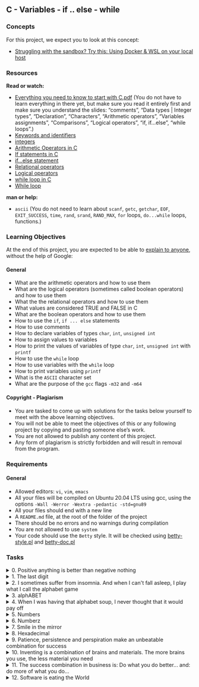 ## C - Variables - if .. else - while
### Concepts
For this project, we expect you to look at this concept:

- [Struggling with the sandbox? Try this: Using Docker & WSL on your local host](www.google.com)

### Resources
**Read or watch:**

- [Everything you need to know to start with C.pdf](https://drive.google.com/file/d/1DsZ7goOXwX-Yaf1SUkM-0-XIxEYAPWd8/view?usp=sharing) (You do not have to learn everything in there yet, but make sure you read it entirely first and make sure you understand the slides: “comments”, “Data types | Integer types”, “Declaration”, “Characters”, “Arithmetic operators”, “Variables assignments”, “Comparisons”, “Logical operators”, “if, if…else”, “while loops”.)
- [Keywords and identifiers](https://publications.gbdirect.co.uk//c_book/chapter2/keywords_and_identifiers.html)
- [integers](https://publications.gbdirect.co.uk//c_book/chapter2/integral_types.html)
- [Arithmetic Operators in C](https://www.tutorialspoint.com/cprogramming/c_arithmetic_operators.htm)
- [If statements in C](https://www.cprogramming.com/tutorial/c/lesson2.html)
- [if…else statement](https://www.tutorialspoint.com/cprogramming/if_else_statement_in_c.htm)
- [Relational operators](https://www.tutorialspoint.com/cprogramming/c_relational_operators.htm)
- [Logical operators](https://www.fresh2refresh.com/c-programming/c-operators-expressions/c-logical-operators/)
- [while loop in C](https://www.tutorialspoint.com/cprogramming/c_while_loop.htm)
- [While loop](https://www.youtube.com/watch?v=Ju1LYO9pkaI)

**man or help:**

- ```ascii``` (You do not need to learn about ```scanf```, ```getc```, ```getchar```, ```EOF```, ```EXIT_SUCCESS```, ```time```, ```rand```, ```srand```, ```RAND_MAX```, ```for``` loops, ```do...while``` loops, functions.)

### Learning Objectives
At the end of this project, you are expected to be able to [explain to anyone](https://fs.blog/feynman-learning-technique/?fbclid=IwAR2K5_BGPVo0QjJXkOIIqNsqcXK4lTskPWJvA0asKQIGtCPWaQBdKmj1Ztg), without the help of Google:

#### General
- What are the arithmetic operators and how to use them
- What are the logical operators (sometimes called boolean operators) and how to use them
- What the the relational operators and how to use them
- What values are considered TRUE and FALSE in C
- What are the boolean operators and how to use them
- How to use the ```if```, ```if ... else``` statements
- How to use comments
- How to declare variables of types ```char```, ```int```, ```unsigned int```
- How to assign values to variables
- How to print the values of variables of type ```char```, ```int```, ```unsigned int``` with ```printf```
- How to use the ```while``` loop
- How to use variables with the ```while``` loop
- How to print variables using ```printf```
- What is the ```ASCII``` character set
- What are the purpose of the ```gcc``` flags ```-m32``` and ```-m64```

#### Copyright - Plagiarism
- You are tasked to come up with solutions for the tasks below yourself to meet with the above learning objectives.
- You will not be able to meet the objectives of this or any following project by copying and pasting someone else’s work.
- You are not allowed to publish any content of this project.
- Any form of plagiarism is strictly forbidden and will result in removal from the program.

### Requirements
#### General
- Allowed editors: ```vi```, ```vim```, ```emacs```
- All your files will be compiled on Ubuntu 20.04 LTS using gcc, using the options ```-Wall -Werror -Wextra -pedantic -std=gnu89```
- All your files should end with a new line
- A ```README.md``` file, at the root of the folder of the project
- There should be no errors and no warnings during compilation
- You are not allowed to use ```system```
- Your code should use the ```Betty``` style. It will be checked using [betty-style.pl](https://github.com/alx-tools/Betty/blob/master/betty-style.pl) and [betty-doc.pl](https://github.com/alx-tools/Betty/blob/master/betty-doc.pl)

### Tasks
<details>
<summary>0. Positive anything is better than negative nothing</summary>

This program will assign a random number to the variable ```n``` each time it is executed. Complete the source code in order to print whether the number stored in the variable ```n``` is positive or negative.

- You can find the source code [here](https://github.com/alx-tools/0x01.c/blob/master/0-positive_or_negative_c)
- The variable ```n``` will store a different value every time you will run this program
- You don’t have to understand what ```rand```, ```srand```, ```RAND_MAX``` do. Please do not touch this code
- The output of the program should be:
	- The number, followed by
		- if the number is greater than 0: ```is positive```
		- if the number is 0: ```is zero```
		- if the number is less than 0: ```is negative```
	- followed by a new line
```shell
julien@ubuntu:~/0x01$ gcc -Wall -pedantic -Werror -Wextra -std=gnu89 0-positive_or_negative.c -o 0-positive_or_negative
julien@ubuntu:~/0x01$ ./0-positive_or_negative 
-520693284 is negative
julien@ubuntu:~/0x01$ ./0-positive_or_negative 
-973398895 is negative
julien@ubuntu:~/0x01$ ./0-positive_or_negative 
-199220452 is negative
julien@ubuntu:~/0x01$ ./0-positive_or_negative 
561319348 is positive
julien@ubuntu:~/0x01$ ./0-positive_or_negative 
561319348 is positive
julien@ubuntu:~/0x01$ ./0-positive_or_negative 
266853958 is positive
julien@ubuntu:~/0x01$ ./0-positive_or_negative 
-48147767 is negative
julien@ubuntu:~/0x01$ ./0-positive_or_negative 
0 is zero
julien@ubuntu:~/0x01$
```
***
**Repo:**

- GitHub repository: ```alx-low_level_programming```
- Directory: ```0x01-variables_if_else_while```
- File: ```0-positive_or_negative.c```
</details>

<details>   
<summary>1. The last digit</summary>

This program will assign a random number to the variable ```n``` each time it is executed. Complete the source code in order to print the last digit of the number stored in the variable ```n```.

- You can find the source code here
- The variable n will store a different value every time you run this program
- You don’t have to understand what ```rand```, ```srand```, and ```RAND_MAX``` do. Please do not touch this code
- The output of the program should be:
	- The string ```Last digit of```, followed by
	- ```n```, followed by
	- the string ```is```, followed by
		- if the last digit of ```n``` is greater than 5: the string ```and is greater than 5```
		- if the last digit of ```n``` is 0: the string ```and is 0```
		- if the last digit of ```n``` is less than 6 and not 0: the string ```and is less than 6 and not 0```
	- followed by a new line

```shell
julien@ubuntu:~/0x01$ gcc -Wall -pedantic -Werror -Wextra -std=gnu89 1-last_digit.c -o 1-last_digit
julien@ubuntu:~/0x01$ ./1-last_digit 
Last digit of 629438752 is 2 and is less than 6 and not 0
julien@ubuntu:~/0x01$ ./1-last_digit 
Last digit of -748255693 is -3 and is less than 6 and not 0
julien@ubuntu:~/0x01$ ./1-last_digit 
Last digit of -1052791662 is -2 and is less than 6 and not 0
julien@ubuntu:~/0x01$ ./1-last_digit 
Last digit of -284805734 is -4 and is less than 6 and not 0
julien@ubuntu:~/0x01$ ./1-last_digit 
Last digit of -284805734 is -4 and is less than 6 and not 0
julien@ubuntu:~/0x01$ ./1-last_digit 
Last digit of 491506926 is 6 and is greater than 5
julien@ubuntu:~/0x01$ ./1-last_digit 
Last digit of 954249937 is 7 and is greater than 5
julien@ubuntu:~/0x01$ ./1-last_digit 
Last digit of 652334952 is 2 and is less than 6 and not 0
julien@ubuntu:~/0x01$ ./1-last_digit 
Last digit of -729688197 is -7 and is less than 6 and not 0
julien@ubuntu:~/0x01$ ./1-last_digit 
Last digit of -729688197 is -7 and is less than 6 and not 0
julien@ubuntu:~/0x01$ ./1-last_digit 
Last digit of 45528266 is 6 and is greater than 5
julien@ubuntu:~/0x01$ ./1-last_digit 
Last digit of 45528266 is 6 and is greater than 5
julien@ubuntu:~/0x01$ ./1-last_digit 
Last digit of 809065140 is 0 and is 0
julien@ubuntu:~/0x01$
```
***
**Repo:**
- GitHub repository: ```alx-low_level_programming```
- Directory: ```0x01-variables_if_else_while```
- File: ```1-last_digit.c```
</details>

<details>    
<summary>2. I sometimes suffer from insomnia. And when I can't fall asleep, I play what I call the alphabet game</summary>

Write a program that prints the alphabet in lowercase, followed by a new line.

- You can only use the ```putchar``` function (every other function (```printf```, ```puts```, etc…) is forbidden)
- All your code should be in the ```main``` function
- You can only use ```putchar``` twice in your code

```shell
julien@ubuntu:~/0x01$ gcc -Wall -pedantic -Werror -Wextra -std=gnu89 2-print_alphabet.c -o 2-print_alphabet
julien@ubuntu:~/0x01$ ./2-print_alphabet 
abcdefghijklmnopqrstuvwxyz
julien@ubuntu:~/0x01$
```
***
**Repo:**
- GitHub repository: ```alx-low_level_programming```
- Directory: ```0x01-variables_if_else_while```
- File: ```2-print_alphabet.c```
</details>

<details>
<summary>3. alphABET</summary>

Write a program that prints the alphabet in lowercase, and then in uppercase, followed by a new line.

- You can only use the ```putchar``` function (every other function (```printf```, ```puts```, etc…) is forbidden)
- All your code should be in the ```main``` function
- You can only use putchar three times in your code

```shell
julien@ubuntu:~/0x01$ gcc -Wall -pedantic -Werror -Wextra -std=gnu89 3-print_alphabets.c -o 3-print_alphabets
julien@ubuntu:~/0x01$ ./3-print_alphabets | cat -e
abcdefghijklmnopqrstuvwxyzABCDEFGHIJKLMNOPQRSTUVWXYZ$
julien@ubuntu:~/0x01$
```
***
**Repo:**
- GitHub repository: alx-low_level_programming
- Directory: 0x01-variables_if_else_while
- File: 3-print_alphabets.c
</details>

<details>
<summary>4. When I was having that alphabet soup, I never thought that it would pay off</summary>

Write a program that prints the alphabet in lowercase, followed by a new line.

- Print all the letters except ```q``` and ```e```
- You can only use the ```putchar``` function (every other function (```printf```, ```puts```, etc…) is forbidden)
- All your code should be in the ```main``` function
- You can only use ```putchar``` twice in your code

```shell
julien@ubuntu:~/0x01$ gcc -Wall -pedantic -Werror -Wextra -std=gnu89 4-print_alphabt.c -o 4-print_alphabt
julien@ubuntu:~/0x01$ ./4-print_alphabt 
abcdfghijklmnoprstuvwxyz
julien@ubuntu:~/0x01$ ./4-print_alphabt | grep [eq]
julien@ubuntu:~/0x01$
```
***
**Repo:**
- GitHub repository: ```alx-low_level_programming```
- Directory: ```0x01-variables_if_else_while```
- File: ```4-print_alphabt.c```
</details>

<details>
<summary>5. Numbers</summary>

Write a program that prints all single digit numbers of base 10 starting from ```0```, followed by a new line.

- All your code should be in the ```main``` function

```shell
julien@ubuntu:~/0x01$ gcc -Wall -pedantic -Werror -Wextra -std=gnu89 5-print_numbers.c -o 5-print_numbers
julien@ubuntu:~/0x01$ ./5-print_numbers 
0123456789
julien@ubuntu:~/0x01$
```
***
**Repo:**
- GitHub repository: ```alx-low_level_programming```
- Directory: ```0x01-variables_if_else_while```
- File: ```5-print_numbers.c```
</details>

<details>
<summary>6. Numberz</summary>

Write a program that prints all single digit numbers of base 10 starting from ```0```, followed by a new line.

- You are not allowed to use any variable of type ```char```
- You can only use the ```putchar``` function (every other function (```printf```, ```puts```, etc…) is forbidden)
- You can only use ```putchar``` twice in your code
- All your code should be in the ```main``` function

```shell
julien@ubuntu:~/0x01$ gcc -Wall -pedantic -Werror -Wextra -std=gnu89 6-print_numberz.c -o 6-print_numberz
julien@ubuntu:~/0x01$ ./6-print_numberz 
0123456789
julien@ubuntu:~/0x01$
```
***
**Repo:**
- GitHub repository: ```alx-low_level_programming```
- Directory: ```0x01-variables_if_else_while```
- File: ```6-print_numberz.c```
</details>

<details>
<summary>7. Smile in the mirror</summary>

Write a program that prints the lowercase alphabet in reverse, followed by a new line.

- You can only use the ```putchar``` function (every other function (```printf```, ```puts```, etc…) is forbidden)
- All your code should be in the ```main``` function
- You can only use ```putchar``` twice in your code

```shell
julien@ubuntu:~/0x01$ gcc -Wall -pedantic -Werror -Wextra -std=gnu89 7-print_tebahpla.c -o 7-print_tebahpla
julien@ubuntu:~/0x01$ ./7-print_tebahpla
zyxwvutsrqponmlkjihgfedcba
julien@ubuntu:~/0x01$
```
***
**Repo:**
- GitHub repository: ```alx-low_level_programming```
- Directory: ```0x01-variables_if_else_while```
- File: ```7-print_tebahpla.c```
</details>

<details>
<summary>8. Hexadecimal</summary>

Write a program that prints all the numbers of base 16 in lowercase, followed by a new line.

- You can only use the ```putchar``` function (every other function (```printf```, ```puts```, etc…) is forbidden)
- All your code should be in the ```main``` function
- You can only use ```putchar``` three times in your code
```shell
julien@ubuntu:~/0x01$ gcc -Wall -pedantic -Werror -Wextra -std=gnu89 8-print_base16.c -o 8-print_base16
julien@ubuntu:~/0x01$ ./8-print_base16
0123456789abcdef
julien@ubuntu:~/0x01$
```
***
**Repo:**
- GitHub repository: ```alx-low_level_programming```
- Directory: 0x01-variables_if_else_while
- File: ```8-print_base16.c```
</details>

<details>
<summary>9. Patience, persistence and perspiration make an unbeatable combination for success</summary>

Write a program that prints all possible combinations of single-digit numbers.

- Numbers must be separated by ```,```, followed by a space
- Numbers should be printed in ascending order
- You can only use the ```putchar``` function (every other function (```printf```, ```puts```, etc…) is forbidden)
- All your code should be in the ```main``` function
- You can only use ```putchar``` four times maximum in your code
- You are not allowed to use any variable of type ```char```
```shell
julien@ubuntu:~/0x01$ gcc -Wall -pedantic -Werror -Wextra -std=gnu89 9-print_comb.c -o 9-print_comb
julien@ubuntu:~/0x01$ ./9-print_comb | cat -e
0, 1, 2, 3, 4, 5, 6, 7, 8, 9$
julien@ubuntu:~/0x01$ 
```
***
**Repo:**
- GitHub repository: ```alx-low_level_programming```
- Directory: ```0x01-variables_if_else_while```
- File: ```9-print_comb.c```
</details>

<details>
<summary>10. Inventing is a combination of brains and materials. The more brains you use, the less material you need</summary>

Write a program that prints all possible different combinations of two digits.

- Numbers must be separated by ```,```, followed by a space
- The two digits must be different
- ```01``` and ```10``` are considered the same combination of the two digits ```0``` and ```1```
- Print only the smallest combination of two digits
- Numbers should be printed in ascending order, with two digits
- You can only use the ```putchar``` function (every other function (```printf```, ```puts```, etc…) is forbidden)
- You can only use ```putchar``` five times maximum in your code
- You are not allowed to use any variable of type ```char```
- All your code should be in the ```main``` function
```shell
julien@ubuntu:~/0x01$ gcc -Wall -pedantic -Werror -Wextra -std=gnu89 100-print_comb3.c -o 100-print_comb3
julien@ubuntu:~/0x01$ ./100-print_comb3
01, 02, 03, 04, 05, 06, 07, 08, 09, 12, 13, 14, 15, 16, 17, 18, 19, 23, 24, 25, 26, 27, 28, 29, 34, 35, 36, 37, 38, 39, 45, 46, 47, 48, 49, 56, 57, 58, 59, 67, 68, 69, 78, 79, 89
julien@ubuntu:~/0x01$ 
```
***
**Repo:**
- GitHub repository: ```alx-low_level_programming```
- Directory: ```0x01-variables_if_else_while```
- File: ```100-print_comb3.c```
</details>

<details>
<summary>11. The success combination in business is: Do what you do better... and: do more of what you do...</summary>

Write a program that prints all possible different combinations of three digits.

- Numbers must be separated by ```,```, followed by a space
- The three digits must be different
- ```012```, ```120```, ```102```, ```021```, ```201```, ```210``` are considered the same combination of the three digits ```0```, ```1``` and ```2```
- Print only the smallest combination of three digits
- Numbers should be printed in ascending order, with three digits
- You can only use the ```putchar``` function (every other function (```printf```, ```puts```, etc…) is forbidden)
- You can only use ```putchar``` six times maximum in your code
- You are not allowed to use any variable of type ```char```
- All your code should be in the main function
```shell
julien@ubuntu:~/0x01$ gcc -Wall -pedantic -Werror -Wextra -std=gnu89 101-print_comb4.c -o 101-print_comb4
julien@ubuntu:~/0x01$ ./101-print_comb4
012, 013, 014, 015, 016, 017, 018, 019, 023, 024, 025, 026, 027, 028, 029, 034, 035, 036, 037, 038, 039, 045, 046, 047, 048, 049, 056, 057, 058, 059, 067, 068, 069, 078, 079, 089, 123, 124, 125, 126, 127, 128, 129, 134, 135, 136, 137, 138, 139, 145, 146, 147, 148, 149, 156, 157, 158, 159, 167, 168, 169, 178, 179, 189, 234, 235, 236, 237, 238, 239, 245, 246, 247, 248, 249, 256, 257, 258, 259, 267, 268, 269, 278, 279, 289, 345, 346, 347, 348, 349, 356, 357, 358, 359, 367, 368, 369, 378, 379, 389, 456, 457, 458, 459, 467, 468, 469, 478, 479, 489, 567, 568, 569, 578, 579, 589, 678, 679, 689, 789
julien@ubuntu:~/0x01$ 
```
***
**Repo:**
- GitHub repository: ```alx-low_level_programming```
- Directory: ```0x01-variables_if_else_while```
- File: ```101-print_comb4.c```
</details>

<details>
<summary>12. Software is eating the World</summary>

Write a program that prints all possible combinations of two two-digit numbers.

- The numbers should range from ```0``` to ```99```
- The two numbers should be separated by a space
- All numbers should be printed with two digits. ```1``` should be printed as ```01```
- The combination of numbers must be separated by comma, followed by a space
- The combinations of numbers should be printed in ascending order
- ```00 01``` and ```01 00``` are considered as the same combination of the numbers ```0``` and ```1```
- You can only use the ```putchar``` function (every other function (```printf```, ```puts```, etc…) is forbidden)
- You can only use ```putchar``` eight times maximum in your code
- You are not allowed to use any variable of type ```char```
- All your code should be in the ```main``` function
```shell
julien@ubuntu:~/0x01$ gcc -Wall -pedantic -Werror -Wextra -std=gnu89 102-print_comb5.c -o 102-print_comb5
julien@ubuntu:~/0x01$ ./102-print_comb5
00 01, 00 02, 00 03, 00 04, 00 05, 00 06, 00 07, 00 08, 00 09, 00 10, 00 11, [...] 40 91, 40 92, 40 93, 40 94, 40 95, 40 96, 40 97, 40 98, 40 99, 41 42, 41 43, 41 44, 41 45, 41 46, 41 47, 41 48, 41 49, 41 50, 41 51, 41 52, 41 53 [...] 93 95, 93 96, 93 97, 93 98, 93 99, 94 95, 94 96, 94 97, 94 98, 94 99, 95 96, 95 97, 95 98, 95 99, 96 97, 96 98, 96 99, 97 98, 97 99, 98 99
```
***
**Repo:**
- GitHub repository: ```alx-low_level_programming```
- Directory: ```0x01-variables_if_else_while```
- File: ```102-print_comb5.c```
</details>
